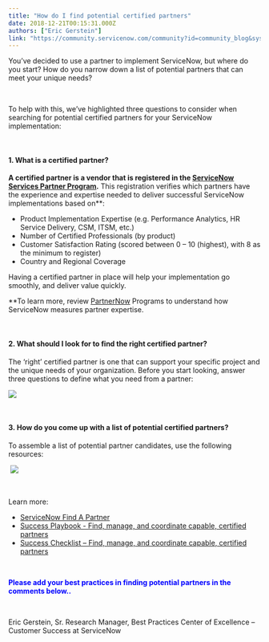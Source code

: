 ```yaml
---
title: "How do I find potential certified partners"
date: 2018-12-21T00:15:31.000Z
authors: ["Eric Gerstein"]
link: "https://community.servicenow.com/community?id=community_blog&sys_id=cc3d75f4dbaae300afc902d5ca961967"
---
```

<p>You’ve decided to use a partner to implement ServiceNow, but where do you start? How do you narrow down a list of potential partners that can meet your unique needs?</p>
<p> </p>
<p>To help with this, we’ve highlighted three questions to consider when searching for potential certified partners for your ServiceNow implementation:</p>
<p><strong> </strong></p>
<h4><strong>1. What is a certified partner?</strong></h4>
<p><strong>A certified partner is a vendor that is registered in the <a href="https://www.servicenow.com/content/dam/servicenow-assets/public/en-us/doc-type/resource-center/data-sheet/ds-services-partner-program.pdf" rel="nofollow">ServiceNow Services Partner Program</a>.</strong> This registration verifies which partners have the experience and expertise needed to deliver successful ServiceNow implementations based on**:</p>
<ul><li>Product Implementation Expertise (e.g. Performance Analytics, HR Service Delivery, CSM, ITSM, etc.)</li><li>Number of Certified Professionals (by product)</li><li>Customer Satisfaction Rating (scored between 0 – 10 (highest), with 8 as the minimum to register) </li><li>Country and Regional Coverage</li></ul>
<p>Having a certified partner in place will help your implementation go smoothly, and deliver value quickly.</p>
<p>**To learn more, review <a href="https://www.servicenow.com/partners.html" rel="nofollow">PartnerNow</a> Programs to understand how ServiceNow measures partner expertise.</p>
<p> </p>
<h4><strong>2. What should I look for to find the right certified partner?</strong></h4>
<p>The ‘right’ certified partner is one that can support your specific project and the unique needs of your organization. Before you start looking, answer three questions to define what you need from a partner: </p>
<p><img src="e78eb930dbeae300afc902d5ca961985.iix" /></p>
<p> </p>
<h4><strong>3. How do you come up with a list of potential certified partners?</strong></h4>
<p>To assemble a list of potential partner candidates, use the following resources:</p>
<p> <img src="5fcef1b0dbeae300afc902d5ca96196e.iix" /></p>
<p> </p>
<p>Learn more:</p>
<ul><li><a href="https://www.servicenow.com/partners/find-a-partner.html" rel="nofollow">ServiceNow Find A Partner</a></li><li><a href="https://www.servicenow.com/success/playbook/find-partners.html" rel="nofollow">Success Playbook - Find, manage, and coordinate capable, certified partners</a></li><li><a href="https://www.servicenow.com/content/dam/servicenow-assets/public/en-us/doc-type/bp/subpillar6-partners.pptx" rel="nofollow">Success Checklist – Find, manage, and coordinate capable, certified partners</a></li></ul>
<p> </p>
<p><span style="color: #0000ff;"><strong>Please add your best practices in finding potential partners in the comments below..</strong></span></p>
<p> </p>
<p>Eric Gerstein, Sr. Research Manager, Best Practices Center of Excellence – Customer Success at ServiceNow</p>
